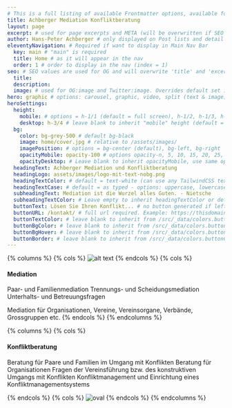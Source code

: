 ```yaml
---
# This is a full listing of available Frontmatter options, available for any content (.md) file.
title: Achberger Mediation Konfliktberatung
layout: page
excerpt: # used for page excerpts and META (will be overwritten if SEO used below)
author: Hans-Peter Achberger # only displayed on Post lists and detail views. Defaults to _data/meta.authorURL
eleventyNavigation: # Required if want to display in Main Nav Bar
  key: main # "main" is required
  title: Home # as it will appear in the nav
  order: 1 # order to display in the nav (index = 1)
seo: # SEO values are used for OG and will overwrite 'title' and 'excerpt' above
  title:
  description:
  image: # used for OG:image and Twitter:image. Overrides default set in _data/meta.siteImage
hero: graphic # options: carousel, graphic, video, split (text & image)
heroSettings:
  height:
    mobile: # options = h-1/1 (default = full screen), h-1/2, h-1/3, h-3/4, h-9/10, h-48 (12rem, 192px), h-56 (14rem, 224px), h-64 (16rem, 256px)
    desktop: h-3/4 # leave blank to inherit "mobile" height (default = full screen)
  bg:
    color: bg-grey-500 # default bg-black
    image: home/cover.jpg # relative to /assets/images/
    imagePosition: # options = bg-center (default), bg-left, bg-right
    opacityMobile: opacity-100 # options opacity-n, 5, 10, 15, 20, 25, 50, 75, 100 (default)
    opacityDesktop: # Leave blank to inherit opacityMobile, use same options as opacityMobile
  headingText: Achberger Mediation und Konfliktberatung
  headingLogo: assets/images/logo-mit-text-nobg.png
  headingTextColor: # default = text-white (can use any TailwindCSS text-[color]-[xxx])
  headingTextCase: # default = as typed - options: uppercase, lowercase, capitalize
  subheadingText: Mediation ist die Wurzel alles Guten. - Nietsche
  subheadingTextColor: # Leave empty to inherit headingTextColor or default (text-white) or use any text-[color]-[xxx]
  buttonText: Lösen Sie Ihren Konflikt... # no button generated if left blank
  buttonURL: /kontakt/ # full url required. Example: https://thisdomain.com/somepage/
  buttonTextColor: # leave blank to inherit from /src/_data/colors.buttonCustom or buttonDefault
  buttonBgColor: # leave blank to inherit from /src/_data/colors.buttonCustom.bg or buttonDefault.bg
  buttonBgHover: # leave blank to inherit from /src/_data/colors.buttonCustom.bgHover or buttonDefault.bgHover
  buttonBorder: # leave blank to inherit from /src/_data/colors.buttonCustom.border or buttonDefault.border
---
```


{% columns %}
{% cols  %}
![alt text](/home/cover.jpg)
{% endcols %}
{% cols  %}

#### Mediation

Paar- und Familienmediation
Trennungs- und Scheidungsmediation
Unterhalts- und Betreuungsfragen

Mediation für Organisationen,
Vereine, Vereinsorgane, Verbände, Grossgruppen etc.
{% endcols %}
{% endcolumns %}

{% columns %}
{% cols  %}

#### Konfliktberatung

Beratung für Paare und Familien im Umgang mit Konflikten
Beratung für Organisationen
Fragen der Vereinsführung bzw. des konstruktiven Umgangs mit Konflikten
Konfliktmanagement und Einrichtung eines Konfliktmanagementsystems

{% endcols %}
{% cols  %}
![oval](/assets/images/site/Ovalgross.png)
{% endcols %}
{% endcolumns %}
